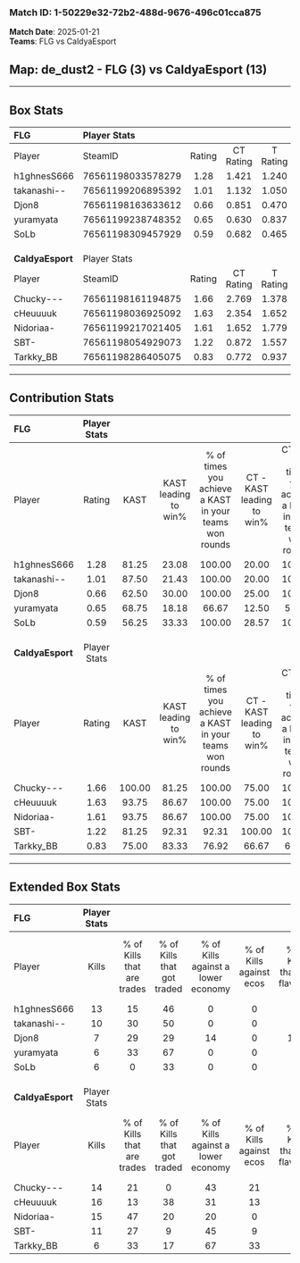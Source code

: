 ### Match ID: 1-50229e32-72b2-488d-9676-496c01cca875  
**Match Date**: 2025-01-21  
**Teams**: FLG vs CaldyaEsport  

## **Map**: de_dust2 - FLG (3) vs CaldyaEsport (13)  
---  

## Box Stats  

| **FLG**          | Player Stats      |        |           |          |        |       |       |         |        |      |     |
| :- | :- | :-: | :-: | :-: | :-: | :-: | :-: | :-: | :-: | :-: | :-: |
| Player           | SteamID           | Rating | CT Rating | T Rating |  KAST  |  ADR  | Kills | Assists | Deaths | K/D  | HS% |
| h1ghnesS666      | 76561198033578279 |  1.28  |   1.421   |  1.240   | 81.25  | 100.3 |  13   |    5    |   13   | 1.00 | 53  |
| takanashi--      | 76561199206895392 |  1.01  |   1.132   |  1.050   | 87.50  | 55.6  |  10   |    4    |   13   | 0.77 | 40  |
| Djon8            | 76561198163633612 |  0.66  |   0.851   |  0.470   | 62.50  | 50.0  |   7   |    0    |   12   | 0.58 | 100 |
| yuramyata        | 76561199238748352 |  0.65  |   0.630   |  0.837   | 68.75  | 44.3  |   6   |    3    |   12   | 0.50 | 33  |
| SoLb             | 76561198309457929 |  0.59  |   0.682   |  0.465   | 56.25  | 56.1  |   6   |    3    |   12   | 0.50 | 50  |
|                  |                   |        |           |          |        |       |       |         |        |      |     |
|                  |                   |        |           |          |        |       |       |         |        |      |     |
|                  |                   |        |           |          |        |       |       |         |        |      |     |
| **CaldyaEsport** | Player Stats      |        |           |          |        |       |       |         |        |      |     |
| Player           | SteamID           | Rating | CT Rating | T Rating |  KAST  |  ADR  | Kills | Assists | Deaths | K/D  | HS% |
| Chucky---        | 76561198161194875 |  1.66  |   2.769   |  1.378   | 100.00 | 72.4  |  14   |    2    |   4    | 3.50 | 57  |
| cHeuuuuk         | 76561198036925092 |  1.63  |   2.354   |  1.652   | 93.75  | 106.4 |  16   |    7    |   11   | 1.45 | 68  |
| Nidoriaa-        | 76561199217021405 |  1.61  |   1.652   |  1.779   | 93.75  | 104.8 |  15   |    3    |   9    | 1.67 | 73  |
| SBT-             | 76561198054929073 |  1.22  |   0.872   |  1.557   | 81.25  | 70.9  |  11   |    7    |   9    | 1.22 | 36  |
| Tarkky_BB        | 76561198286405075 |  0.83  |   0.772   |  0.937   | 75.00  | 51.4  |   6   |    5    |   9    | 0.67 | 83  |
---  

## Contribution Stats  

| **FLG**          | Player Stats |        |                      |                                                        |                           |                                                             |                          |                                                            |
| :- | :-: | :-: | :-: | :-: | :-: | :-: | :-: | :-: |
| Player           |    Rating    |  KAST  | KAST leading to win% | % of times you achieve a KAST in your teams won rounds | CT - KAST leading to win% | CT - % of times you achieve a KAST in your teams won rounds | T - KAST leading to win% | T - % of times you achieve a KAST in your teams won rounds |
| h1ghnesS666      |     1.28     | 81.25  |        23.08         |                         100.00                         |           20.00           |                           100.00                            |          33.33           |                           100.00                           |
| takanashi--      |     1.01     | 87.50  |        21.43         |                         100.00                         |           20.00           |                           100.00                            |          25.00           |                           100.00                           |
| Djon8            |     0.66     | 62.50  |        30.00         |                         100.00                         |           25.00           |                           100.00                            |          50.00           |                           100.00                           |
| yuramyata        |     0.65     | 68.75  |        18.18         |                         66.67                          |           12.50           |                            50.00                            |          33.33           |                           100.00                           |
| SoLb             |     0.59     | 56.25  |        33.33         |                         100.00                         |           28.57           |                           100.00                            |          50.00           |                           100.00                           |
|                  |              |        |                      |                                                        |                           |                                                             |                          |                                                            |
|                  |              |        |                      |                                                        |                           |                                                             |                          |                                                            |
|                  |              |        |                      |                                                        |                           |                                                             |                          |                                                            |
| **CaldyaEsport** | Player Stats |        |                      |                                                        |                           |                                                             |                          |                                                            |
| Player           |    Rating    |  KAST  | KAST leading to win% | % of times you achieve a KAST in your teams won rounds | CT - KAST leading to win% | CT - % of times you achieve a KAST in your teams won rounds | T - KAST leading to win% | T - % of times you achieve a KAST in your teams won rounds |
| Chucky---        |     1.66     | 100.00 |        81.25         |                         100.00                         |           75.00           |                           100.00                            |          83.33           |                           100.00                           |
| cHeuuuuk         |     1.63     | 93.75  |        86.67         |                         100.00                         |           75.00           |                           100.00                            |          90.91           |                           100.00                           |
| Nidoriaa-        |     1.61     | 93.75  |        86.67         |                         100.00                         |           75.00           |                           100.00                            |          90.91           |                           100.00                           |
| SBT-             |     1.22     | 81.25  |        92.31         |                         92.31                          |          100.00           |                           100.00                            |          90.00           |                           90.00                            |
| Tarkky_BB        |     0.83     | 75.00  |        83.33         |                         76.92                          |           66.67           |                            66.67                            |          88.89           |                           80.00                            |
---  

## Extended Box Stats  

| **FLG**          | Player Stats |                            |                            |                                    |                         |                              |                                 |        |                             |                                     |                          |                               |                            |
| :- | :-: | :-: | :-: | :-: | :-: | :-: | :-: | :-: | :-: | :-: | :-: | :-: | :-: |
| Player           |    Kills     | % of Kills that are trades | % of Kills that got traded | % of Kills against a lower economy | % of Kills against ecos | % of Kills that are flawless | % of Kills that are close duels | Deaths | % of Deaths that get traded | % of Deaths against a lower economy | % of Deaths against ecos | % of Deaths that are flawless | % of Deaths that are close |
| h1ghnesS666      |      13      |             15             |             46             |                 0                  |            0            |              77              |                8                |   13   |             23              |                  8                  |            0             |              62               |             0              |
| takanashi--      |      10      |             30             |             50             |                 0                  |            0            |              50              |                0                |   13   |             23              |                  8                  |            0             |              69               |             8              |
| Djon8            |      7       |             29             |             29             |                 14                 |            0            |             100              |                0                |   12   |             25              |                  8                  |            0             |              50               |             0              |
| yuramyata        |      6       |             33             |             67             |                 0                  |            0            |              67              |                0                |   12   |              8              |                  8                  |            0             |              83               |             8              |
| SoLb             |      6       |             0              |             33             |                 0                  |            0            |              50              |                0                |   12   |              8              |                  8                  |            0             |              50               |             17             |
|                  |              |                            |                            |                                    |                         |                              |                                 |        |                             |                                     |                          |                               |                            |
|                  |              |                            |                            |                                    |                         |                              |                                 |        |                             |                                     |                          |                               |                            |
|                  |              |                            |                            |                                    |                         |                              |                                 |        |                             |                                     |                          |                               |                            |
| **CaldyaEsport** | Player Stats |                            |                            |                                    |                         |                              |                                 |        |                             |                                     |                          |                               |                            |
| Player           |    Kills     | % of Kills that are trades | % of Kills that got traded | % of Kills against a lower economy | % of Kills against ecos | % of Kills that are flawless | % of Kills that are close duels | Deaths | % of Deaths that get traded | % of Deaths against a lower economy | % of Deaths against ecos | % of Deaths that are flawless | % of Deaths that are close |
| Chucky---        |      14      |             21             |             0              |                 43                 |           21            |              86              |                7                |   4    |             50              |                 25                  |            0             |              75               |             0              |
| cHeuuuuk         |      16      |             13             |             38             |                 31                 |           13            |              44              |               13                |   11   |             55              |                 27                  |            9             |              64               |             0              |
| Nidoriaa-        |      15      |             47             |             20             |                 20                 |            0            |              73              |                0                |   9    |             44              |                 22                  |            0             |              56               |             0              |
| SBT-             |      11      |             27             |             9              |                 45                 |            9            |              45              |                9                |   9    |             56              |                 22                  |            11            |              89               |             0              |
| Tarkky_BB        |      6       |             33             |             17             |                 67                 |           33            |              67              |                0                |   9    |             22              |                 33                  |            0             |              67               |             11             |
